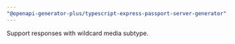 ```yaml
---
"@openapi-generator-plus/typescript-express-passport-server-generator": minor
---
```


Support responses with wildcard media subtype.
